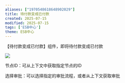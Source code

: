 ```yaml
---
aliases: ["1970548618648902029"]
title: 待付款变成已付款
created: 2025-07-15
modified: 2025-07-15
tags: ['ESB中心']
theme: ESB中心
---
```


【待付款变成已付款】组件，即将待付款变成已付款

![](c4ab5686fe7771952fcc97244043844c.jpg)

节点ID：可从上下文中获取指定节点的ID

选择审批：可以选择指定的审批流程，或者从上下文获取审批